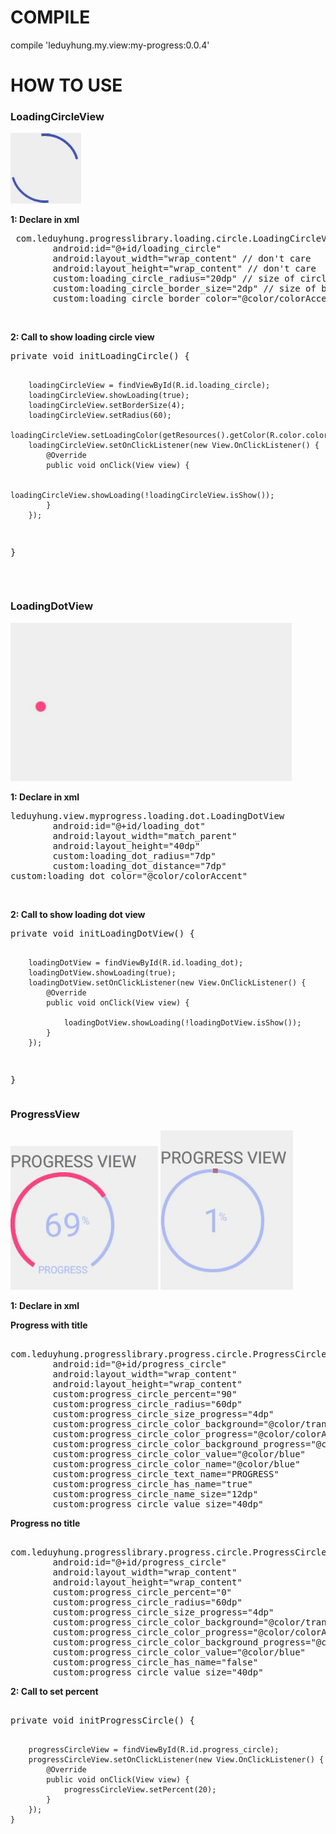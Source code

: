 # COMPILE
compile 'leduyhung.my.view:my-progress:0.0.4'
# HOW TO USE
<h3>LoadingCircleView</h3>
<img src="https://github.com/all-my-library/MyProgress/blob/master/art/loading_circle.gif"></a>
<p><b>1: Declare in xml</b></p>
<pre> com.leduyhung.progresslibrary.loading.circle.LoadingCircleView
        android:id="@+id/loading_circle"
        android:layout_width="wrap_content" // don't care
        android:layout_height="wrap_content" // don't care
        custom:loading_circle_radius="20dp" // size of circle
        custom:loading_circle_border_size="2dp" // size of border loading
        custom:loading_circle_border_color="@color/colorAccent" // color border
</pre>
<br/>
<p><b>2: Call to show loading circle view</b></p>
<pre>
private void initLoadingCircle() {

        loadingCircleView = findViewById(R.id.loading_circle);
        loadingCircleView.showLoading(true);
        loadingCircleView.setBorderSize(4);
        loadingCircleView.setRadius(60);
        loadingCircleView.setLoadingColor(getResources().getColor(R.color.colorPrimary));
        loadingCircleView.setOnClickListener(new View.OnClickListener() {
            @Override
            public void onClick(View view) {

                loadingCircleView.showLoading(!loadingCircleView.isShow());
            }
        });
}
</pre>
<br/>
<h3>LoadingDotView</h3>
<img src="https://github.com/all-my-library/MyProgress/blob/master/art/loading_dot.gif" style="max-width:100%"></a>
<p><b>1: Declare in xml</b></p>
<pre>
leduyhung.view.myprogress.loading.dot.LoadingDotView
        android:id="@+id/loading_dot"
        android:layout_width="match_parent"
        android:layout_height="40dp"
        custom:loading_dot_radius="7dp"
        custom:loading_dot_distance="7dp"
custom:loading_dot_color="@color/colorAccent"
</pre>
<br/>
<p><b>2: Call to show loading dot view</b></p>
<pre>
private void initLoadingDotView() {

        loadingDotView = findViewById(R.id.loading_dot);
        loadingDotView.showLoading(true);
        loadingDotView.setOnClickListener(new View.OnClickListener() {
            @Override
            public void onClick(View view) {

                loadingDotView.showLoading(!loadingDotView.isShow());
            }
        });
}
</pre>
<h3>ProgressView</h3>
<img src="https://github.com/all-my-library/MyProgress/blob/master/art/progress_view.gif"></a>
<img src="https://github.com/all-my-library/MyProgress/blob/master/art/progress_view_no_title.gif"></a>
<p><b>1: Declare in xml</b></p>

<p><b>Progress with title</b></p>
<pre> 
com.leduyhung.progresslibrary.progress.circle.ProgressCircleView
        android:id="@+id/progress_circle"
        android:layout_width="wrap_content"
        android:layout_height="wrap_content"
        custom:progress_circle_percent="90"
        custom:progress_circle_radius="60dp"
        custom:progress_circle_size_progress="4dp"
        custom:progress_circle_color_background="@color/transparent"
        custom:progress_circle_color_progress="@color/colorAccent"
        custom:progress_circle_color_background_progress="@color/blue"
        custom:progress_circle_color_value="@color/blue"
        custom:progress_circle_color_name="@color/blue"
        custom:progress_circle_text_name="PROGRESS"
        custom:progress_circle_has_name="true"
        custom:progress_circle_name_size="12dp"
        custom:progress_circle_value_size="40dp"
</pre>

<p><b>Progress no title</b></p>
<pre id = 1> 
com.leduyhung.progresslibrary.progress.circle.ProgressCircleView
        android:id="@+id/progress_circle"
        android:layout_width="wrap_content"
        android:layout_height="wrap_content"
        custom:progress_circle_percent="0"
        custom:progress_circle_radius="60dp"
        custom:progress_circle_size_progress="4dp"
        custom:progress_circle_color_background="@color/transparent"
        custom:progress_circle_color_progress="@color/colorAccent"
        custom:progress_circle_color_background_progress="@color/blue"
        custom:progress_circle_color_value="@color/blue"
        custom:progress_circle_has_name="false"
        custom:progress_circle_value_size="40dp"
</pre>
<p><b>2: Call to set percent</b></p>
<pre> 
private void initProgressCircle() {

        progressCircleView = findViewById(R.id.progress_circle);
        progressCircleView.setOnClickListener(new View.OnClickListener() {
            @Override
            public void onClick(View view) {
                progressCircleView.setPercent(20);
            }
        });
    }
</pre>

